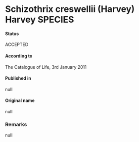 # Schizothrix creswellii (Harvey) Harvey SPECIES

#### Status
ACCEPTED

#### According to
The Catalogue of Life, 3rd January 2011

#### Published in
null

#### Original name
null

### Remarks
null